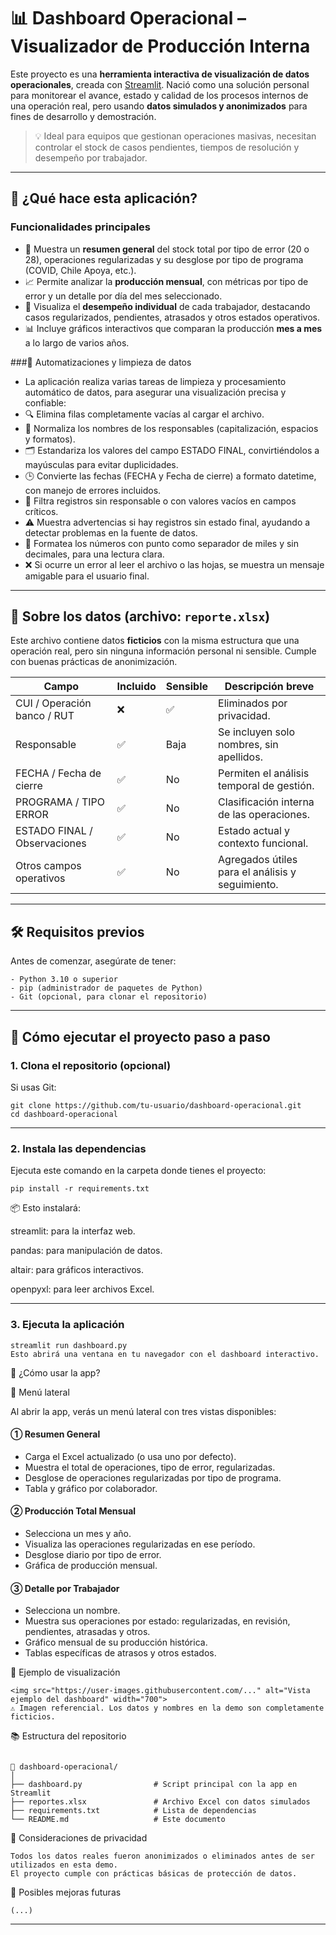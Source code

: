 # 📊 Dashboard Operacional – Visualizador de Producción Interna

Este proyecto es una **herramienta interactiva de visualización de datos operacionales**, creada con [Streamlit](https://streamlit.io/). Nació como una solución personal para monitorear el avance, estado y calidad de los procesos internos de una operación real, pero usando **datos simulados y anonimizados** para fines de desarrollo y demostración.

> 💡 Ideal para equipos que gestionan operaciones masivas, necesitan controlar el stock de casos pendientes, tiempos de resolución y desempeño por trabajador.

---

## 🧠 ¿Qué hace esta aplicación?

###   Funcionalidades principales
- 📌 Muestra un **resumen general** del stock total por tipo de error (20 o 28), operaciones regularizadas y su desglose por tipo de programa (COVID, Chile Apoya, etc.).
- 📈 Permite analizar la **producción mensual**, con métricas por tipo de error y un detalle por día del mes seleccionado.
- 👤 Visualiza el **desempeño individual** de cada trabajador, destacando casos regularizados, pendientes, atrasados y otros estados operativos.
- 📊 Incluye gráficos interactivos que comparan la producción **mes a mes** a lo largo de varios años.

###🧹 Automatizaciones y limpieza de datos 

- La aplicación realiza varias tareas de limpieza y procesamiento automático de datos, para asegurar una visualización precisa y confiable:
- 🔍 Elimina filas completamente vacías al cargar el archivo.
- 📛 Normaliza los nombres de los responsables (capitalización, espacios y formatos).
- 🗂️ Estandariza los valores del campo ESTADO FINAL, convirtiéndolos a mayúsculas para evitar duplicidades.
- 🕒 Convierte las fechas (FECHA y Fecha de cierre) a formato datetime, con manejo de errores incluidos.
- 🧼 Filtra registros sin responsable o con valores vacíos en campos críticos.
- ⚠️ Muestra advertencias si hay registros sin estado final, ayudando a detectar problemas en la fuente de datos.
- 🔢 Formatea los números con punto como separador de miles y sin decimales, para una lectura clara.
- ❌ Si ocurre un error al leer el archivo o las hojas, se muestra un mensaje amigable para el usuario final.



---

## 📁 Sobre los datos (archivo: `reporte.xlsx`)

Este archivo contiene datos **ficticios** con la misma estructura que una operación real, pero sin ninguna información personal ni sensible. Cumple con buenas prácticas de anonimización.

| Campo                            | Incluido | Sensible | Descripción breve                                 |
|----------------------------------|----------|----------|----------------------------------------------------|
| CUI / Operación banco / RUT     | ❌       | ✅       | Eliminados por privacidad.                         |
| Responsable                     | ✅       | Baja     | Se incluyen solo nombres, sin apellidos.           |
| FECHA / Fecha de cierre         | ✅       | No       | Permiten el análisis temporal de gestión.          |
| PROGRAMA / TIPO ERROR           | ✅       | No       | Clasificación interna de las operaciones.          |
| ESTADO FINAL / Observaciones    | ✅       | No       | Estado actual y contexto funcional.                |
| Otros campos operativos         | ✅       | No       | Agregados útiles para el análisis y seguimiento.   |

---

## 🛠️ Requisitos previos

Antes de comenzar, asegúrate de tener:
```
- Python 3.10 o superior
- pip (administrador de paquetes de Python)
- Git (opcional, para clonar el repositorio)
```

---

## 🚀 Cómo ejecutar el proyecto paso a paso

### 1. Clona el repositorio (opcional)

Si usas Git:

```
git clone https://github.com/tu-usuario/dashboard-operacional.git
cd dashboard-operacional
```

---

### 2. Instala las dependencias
Ejecuta este comando en la carpeta donde tienes el proyecto:
```
pip install -r requirements.txt

```
📦 Esto instalará:

streamlit: para la interfaz web.

pandas: para manipulación de datos.

altair: para gráficos interactivos.

openpyxl: para leer archivos Excel.

---
### 3. Ejecuta la aplicación

```
streamlit run dashboard.py
Esto abrirá una ventana en tu navegador con el dashboard interactivo.
```

🧭 ¿Cómo usar la app?


📌 Menú lateral


Al abrir la app, verás un menú lateral con tres vistas disponibles:

#### ① Resumen General

- Carga el Excel actualizado (o usa uno por defecto).
- Muestra el total de operaciones, tipo de error, regularizadas.
- Desglose de operaciones regularizadas por tipo de programa.
- Tabla y gráfico por colaborador.

#### ② Producción Total Mensual

- Selecciona un mes y año.
- Visualiza las operaciones regularizadas en ese período.
- Desglose diario por tipo de error.
- Gráfica de producción mensual.

#### ③ Detalle por Trabajador

- Selecciona un nombre.
- Muestra sus operaciones por estado: regularizadas, en revisión, pendientes, atrasadas y otros.
- Gráfico mensual de su producción histórica.
- Tablas específicas de atrasos y otros estados.


📸 Ejemplo de visualización

```
<img src="https://user-images.githubusercontent.com/..." alt="Vista ejemplo del dashboard" width="700">
⚠️ Imagen referencial. Los datos y nombres en la demo son completamente ficticios.
 ```

📚 Estructura del repositorio


```

📂 dashboard-operacional/
│
├── dashboard.py                # Script principal con la app en Streamlit
├── reportes.xlsx               # Archivo Excel con datos simulados
├── requirements.txt            # Lista de dependencias
└── README.md                   # Este documento

```

🔐 Consideraciones de privacidad


```
Todos los datos reales fueron anonimizados o eliminados antes de ser utilizados en esta demo.
El proyecto cumple con prácticas básicas de protección de datos.
```

🧱 Posibles mejoras futuras

```
(...)

```


---


